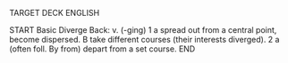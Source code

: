 TARGET DECK
ENGLISH

START
Basic
Diverge
Back: v. (-ging) 1 a spread out from a central point, become dispersed. B take different courses (their interests diverged). 2 a (often foll. By from) depart from a set course.
END
